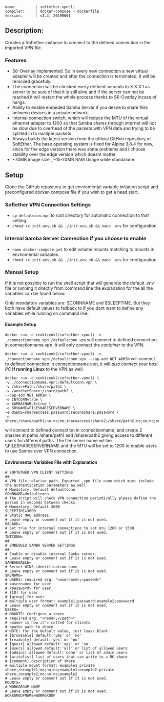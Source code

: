 ```
name:         | softether-vpncli
compiler:     | docker-compose + dockerfile
version:      | v2.3, 20190601
```
## Description:

Creates a Softether instance to connect to the defined connection in the imported VPN file.

### Features
* S6-Overlay implemented. So in every new connection a new virtual adapter will be created and after the connection is terminated, it will be removed gracefuly.
* The connection will be checked every defined seconds to X.X.X.1 as server to be sure of that it is still alive and if the server can not be reached it will restart the whole process thanks to S6-Overlay incase of hangs.
* Ability to enable embeded Samba Server if you desire to share files between devices in a private network.
* Internal connection switch, which will reduce the MTU of the virtual ethernet adapter to 1200 so that Samba shares through internet will not be slow due to overhead of the packets with VPN data and trying to be splitted in to multiple packets.
* Always builds the latest version from the official GitHub repository of SoftEther. The base operating system is fixed for Alpine 3.8.4 for now, since for the edge version there was some problems and I choose stability over the edge version which doesnt matter.
* ~70MB image size , ~15-20MB RAM Usage while standalone.

## Setup

Clone the GitHub repository to get enviromental variable initiation script and preconfigured docker-compose file if you wish to get a head start.

### Softether VPN Connection Settings
* `cp defaulconn.vpn` to root directory for automatic connection to that setting.
* `chmod +x init-env.sh && ./init-env.sh && nano .env` for configuration.

### Internal Samba Server Connection if you choose to enable
* `nano docker-compose.yml` to edit volume mounts matching to mounts in enviromental variables.
* `chmod +x init-env.sh && ./init-env.sh && nano .env` for configuration.

### Manual Setup
If it is not possible to run the shell script that will generate the default .env file or running it directly from command line the explanation for the all the variables can be found below.

Only mandatory variables are: $CONNNAME and $SLEEPTIME. But they both have default values to fallback to if you dont want to define any variables while running on command line.

#### Example Setup
```docker run -d cenk1cenk2/softether-vpncli -v ./connectionname.vpn:/defaultconn.vpn```
will connect to defined connection in connectionname.vpn, it will only connect the *container* to the VPN.

```docker run -d cenk1cenk2/softether-vpncli -v ./connectionname.vpn:/defaultconn.vpn --cap-add NET_ADMIN```
will connect to defined connection in connectionname.vpn, it will *also connect your host PC* __if running Linux__ to the VPN as well.

```
docker run -d cenk1cenk2/softether-vpncli \
-v ./connectionname.vpn:/defaultconn.vpn \
-v /sharePath:/share/path1 \
-v /anotherShare:/share/path2 \
--cap-add NET_ADMIN \
-e INTCONN=true \
-e SAMBAENABLE=true \
-e SRVNAME=FILESHARESERVERNAME \
-e USERS=shareaccess;password:secondshare;password \
-e share;/share/path1;no;no;no;shareaccess:share2;/share/path2;no;no;no;secondshare
```
will connect to defined connection in connectionname, and create 2 shasres at paths /share/path1 and /share/path2 giving access to different users for different paths. The file server name wil lbe \\\\FILESHARESERVERNAME and the MTU will be set to 1200 to enable users to use Samba over VPN connection.

#### Enviromental Variables File with Explanation
```
# SOFTETHER VPN CLIENT SETTINGS
##
# VPN file relative path. Exported .vpn file name which must include the authentication parameters as well
# Mandatory, Default defaultconn
CONNNAME=defaultconn
# The script will check VPN connection periodically please define the period in seconds between checks.
# Mandatory, Default 3600
SLEEPTIME=3600
# Static MAC address.
# Leave empty or comment out if it is not used.
MACADD=
# Set true for internal connectione to set mtu 1200 or 1500.
# Leave empty or comment out if it is not used.
INTCONN=
##
# EMBEDDED SAMBA SERVER SETTINGS
##
# Enable or disable internal Samba server.
# Leave empty or comment out if it is not used.
SAMBAENABLE=
# Server WINS identification name
# Leave empty or comment out if it is not used.
SRVNAME=
# USERS: required arg: "<username>;<passwd>"
# <username> for user
# <password> for user
# [ID] for user
# [group] for user
# multiple user format: example1;password:example2;password
# Leave empty or comment out if it is not used.
USERS=
# MOUNTS: Configure a share
# required arg: "<name>;</path>"
# <name> is how it's called for clients
# <path> path to share
# NOTE: for the default value, just leave blank
# [browsable] default:'yes' or 'no'
# [readonly] default:'yes' or 'no'
# [guest] allowed default:'yes' or 'no'
# [users] allowed default:'all' or list of allowed users
# [admins] allowed default:'none' or list of admin users
# [writelist] list of users that can write to a RO share
# [comment] description of share
# multiple mount format: example1 private share;/example1;no;no;no;example1:example2 private share;/example2;no;no;no;example2
# Leave empty or comment out if it is not used.
MOUNTS=
# WORKGROUP NAME
# Leave empty or comment out if it is not used.
WORKGROUPNAME=WORKGROUP
```
